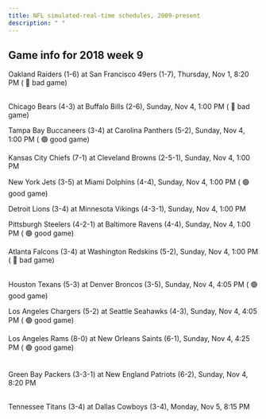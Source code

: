 ```yaml
---
title: NFL simulated-real-time schedules, 2009-present
description: " "
---
```


## Game info for 2018 week 9
Oakland Raiders (1-6) at San Francisco 49ers (1-7), Thursday, Nov 1, 8:20 PM (	:red_circle: bad game)

<br/>Chicago Bears (4-3) at Buffalo Bills (2-6), Sunday, Nov 4, 1:00 PM (	:red_circle: bad game)

Tampa Bay Buccaneers (3-4) at Carolina Panthers (5-2), Sunday, Nov 4, 1:00 PM (	:green_circle: good game)

Kansas City Chiefs (7-1) at Cleveland Browns (2-5-1), Sunday, Nov 4, 1:00 PM

New York Jets (3-5) at Miami Dolphins (4-4), Sunday, Nov 4, 1:00 PM (	:green_circle: good game)

Detroit Lions (3-4) at Minnesota Vikings (4-3-1), Sunday, Nov 4, 1:00 PM

Pittsburgh Steelers (4-2-1) at Baltimore Ravens (4-4), Sunday, Nov 4, 1:00 PM (	:green_circle: good game)

Atlanta Falcons (3-4) at Washington Redskins (5-2), Sunday, Nov 4, 1:00 PM (	:red_circle: bad game)

<br/>Houston Texans (5-3) at Denver Broncos (3-5), Sunday, Nov 4, 4:05 PM (	:green_circle: good game)

Los Angeles Chargers (5-2) at Seattle Seahawks (4-3), Sunday, Nov 4, 4:05 PM (	:green_circle: good game)

Los Angeles Rams (8-0) at New Orleans Saints (6-1), Sunday, Nov 4, 4:25 PM (	:green_circle: good game)

<br/>Green Bay Packers (3-3-1) at New England Patriots (6-2), Sunday, Nov 4, 8:20 PM

<br/>Tennessee Titans (3-4) at Dallas Cowboys (3-4), Monday, Nov 5, 8:15 PM

